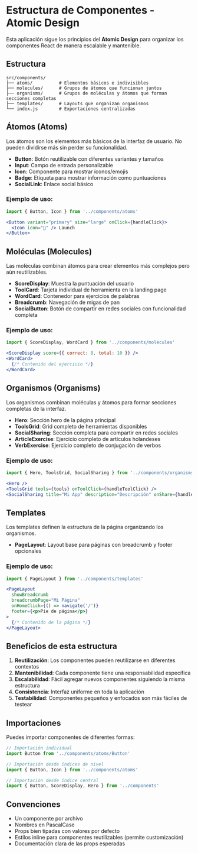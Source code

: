 # Estructura de Componentes - Atomic Design

Esta aplicación sigue los principios del **Atomic Design** para organizar los componentes React de manera escalable y mantenible.

## Estructura

```
src/components/
├── atoms/          # Elementos básicos e indivisibles
├── molecules/      # Grupos de átomos que funcionan juntos
├── organisms/      # Grupos de moléculas y átomos que forman secciones completas
├── templates/      # Layouts que organizan organismos
└── index.js        # Exportaciones centralizadas
```

## Átomos (Atoms)

Los átomos son los elementos más básicos de la interfaz de usuario. No pueden dividirse más sin perder su funcionalidad.

- **Button**: Botón reutilizable con diferentes variantes y tamaños
- **Input**: Campo de entrada personalizable 
- **Icon**: Componente para mostrar íconos/emojis
- **Badge**: Etiqueta para mostrar información como puntuaciones
- **SocialLink**: Enlace social básico

### Ejemplo de uso:
```jsx
import { Button, Icon } from '../components/atoms'

<Button variant="primary" size="large" onClick={handleClick}>
  <Icon icon="🚀" /> Launch
</Button>
```

## Moléculas (Molecules)

Las moléculas combinan átomos para crear elementos más complejos pero aún reutilizables.

- **ScoreDisplay**: Muestra la puntuación del usuario
- **ToolCard**: Tarjeta individual de herramienta en la landing page
- **WordCard**: Contenedor para ejercicios de palabras
- **Breadcrumb**: Navegación de migas de pan
- **SocialButton**: Botón de compartir en redes sociales con funcionalidad completa

### Ejemplo de uso:
```jsx
import { ScoreDisplay, WordCard } from '../components/molecules'

<ScoreDisplay score={{ correct: 8, total: 10 }} />
<WordCard>
  {/* Contenido del ejercicio */}
</WordCard>
```

## Organismos (Organisms)

Los organismos combinan moléculas y átomos para formar secciones completas de la interfaz.

- **Hero**: Sección hero de la página principal
- **ToolsGrid**: Grid completo de herramientas disponibles
- **SocialSharing**: Sección completa para compartir en redes sociales
- **ArticleExercise**: Ejercicio completo de artículos holandeses
- **VerbExercise**: Ejercicio completo de conjugación de verbos

### Ejemplo de uso:
```jsx
import { Hero, ToolsGrid, SocialSharing } from '../components/organisms'

<Hero />
<ToolsGrid tools={tools} onToolClick={handleToolClick} />
<SocialSharing title="Mi App" description="Descripción" onShare={handleShare} />
```

## Templates

Los templates definen la estructura de la página organizando los organismos.

- **PageLayout**: Layout base para páginas con breadcrumb y footer opcionales

### Ejemplo de uso:
```jsx
import { PageLayout } from '../components/templates'

<PageLayout 
  showBreadcrumb 
  breadcrumbPage="Mi Página"
  onHomeClick={() => navigate('/')}
  footer={<p>Pie de página</p>}
>
  {/* Contenido de la página */}
</PageLayout>
```

## Beneficios de esta estructura

1. **Reutilización**: Los componentes pueden reutilizarse en diferentes contextos
2. **Mantenibilidad**: Cada componente tiene una responsabilidad específica
3. **Escalabilidad**: Fácil agregar nuevos componentes siguiendo la misma estructura
4. **Consistencia**: Interfaz uniforme en toda la aplicación
5. **Testabilidad**: Componentes pequeños y enfocados son más fáciles de testear

## Importaciones

Puedes importar componentes de diferentes formas:

```jsx
// Importación individual
import Button from '../components/atoms/Button'

// Importación desde índices de nivel
import { Button, Icon } from '../components/atoms'

// Importación desde índice central
import { Button, ScoreDisplay, Hero } from '../components'
```

## Convenciones

- Un componente por archivo
- Nombres en PascalCase
- Props bien tipadas con valores por defecto
- Estilos inline para componentes reutilizables (permite customización)
- Documentación clara de las props esperadas
